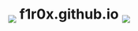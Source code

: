 # <a><img src="https://user-images.githubusercontent.com/103068924/186533452-222dd94d-4649-4da7-9d98-c77b82f77377.gif" align="middle"></a> <a href="https://f1r0x.github.io/" style="text-decoration:none"> f1r0x.github.io </a><a><img src="https://user-images.githubusercontent.com/103068924/186533452-222dd94d-4649-4da7-9d98-c77b82f77377.gif" align="middle"></a> <a href="https://f1r0x.github.io/" style="text-decoration:none"></a>



